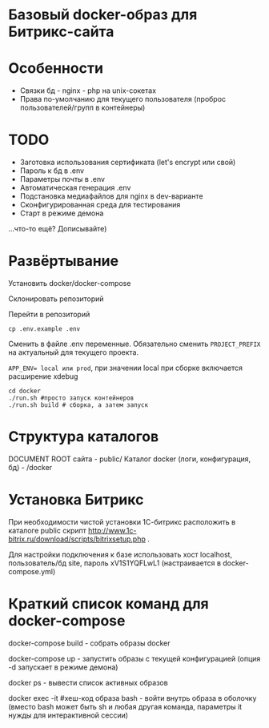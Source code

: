 Базовый docker-образ для Битрикс-сайта
======================================

Особенности
==============
- Связки бд - nginx - php на unix-сокетах
- Права по-умолчанию для текущего пользователя (проброс пользователей/групп в контейнеры)




TODO
================
- Заготовка использования сертификата (let's encrypt или свой)
- Пароль к бд в .env
- Параметры почты в .env
- Автоматическая генерация .env
- Подстановка медиафайлов для nginx в dev-варианте
- Сконфигурированная среда для тестирования
- Старт в режиме демона

...что-то ещё? Дописывайте)


Развёртывание
=================
Установить docker/docker-compose

Склонировать репозиторий

Перейти в репозиторий

`cp .env.example .env`

Сменить в файле .env переменные. Обязательно сменить `PROJECT_PREFIX` на актуальный для текущего проекта. 

`APP_ENV= local или prod`, при значении local при сборке включается расширение xdebug

```
cd docker
./run.sh #просто запуск контейнеров
./run.sh build # сборка, а затем запуск

```

Структура каталогов
=========
DOCUMENT ROOT сайта - public/
Каталог docker (логи, конфигурация, бд) - /docker


Установка Битрикс
=================
При необходимости чистой установки 1С-битрикс расположить в каталоге public скрипт http://www.1c-bitrix.ru/download/scripts/bitrixsetup.php .  

Для настройки подключения к базе использовать хост localhost, пользователь/бд site, пароль xV1S1YQFLwL1 (настраивается в docker-compose.yml)

Краткий список команд для docker-compose
===============
docker-compose build - собрать образы docker

docker-compose up - запустить образы с текущей конфигурацией (опция -d запускает в режиме демона)

docker ps - вывести список активных образов

docker exec -it #хеш-код образа bash - войти внутрь образа в оболочку (вместо bash может быть sh и любая другая команда, параметры it нужды для интерактивной сессии)


